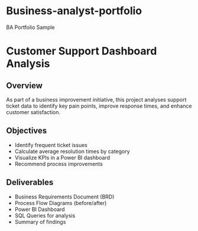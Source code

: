 # Business-analyst-portfolio
BA Portfolio Sample

# Customer Support Dashboard Analysis

## Overview
As part of a business improvement initiative, this project analyses support ticket data to identify key pain points, improve response times, and enhance customer satisfaction.

## Objectives
- Identify frequent ticket issues
- Calculate average resolution times by category
- Visualize KPIs in a Power BI dashboard
- Recommend process improvements

## Deliverables
- Business Requirements Document (BRD)
- Process Flow Diagrams (before/after)
- Power BI Dashboard
- SQL Queries for analysis
- Summary of findings
